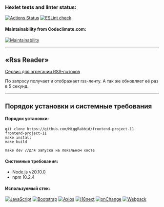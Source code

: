 ### Hexlet tests and linter status:
[![Actions Status](https://github.com/MiggRabbid/frontend-project-11/actions/workflows/hexlet-check.yml/badge.svg)](https://github.com/MiggRabbid/frontend-project-11/actions)
[![ESLint check](https://github.com/MiggRabbid/frontend-project-11/actions/workflows/linter.yml/badge.svg)](https://github.com/MiggRabbid/frontend-project-11/actions/workflows/linter.yml)

#### Maintainability from Codeclimate.com:
[![Maintainability](https://api.codeclimate.com/v1/badges/05e1077acb88e659fecc/maintainability)](https://codeclimate.com/github/MiggRabbid/frontend-project-11/maintainability)

---
## «Rss Reader»
[Cервис для агрегации RSS-потоков](https://frontend-project-11-miggrabbid.vercel.app/)

По запросу получает и отображает rss-ленту. А так же обновляет её раз в 5 секунд.

---
## Порядок установки и системные требования
#### Порядок установки:
```
git clone https://github.com/MiggRabbid/frontend-project-11
frontend-project-11
make install
make build

make dev //для запуска на локальном хосте
```

#### Системные требования:
- Node.js v20.10.0
- npm 10.2.4


#### Используемый стек:
[![JavaScript](https://img.shields.io/badge/JavaScript-F7DF1E?logo=javascript&logoColor=000&style=flat)](https://developer.mozilla.org/en-US/docs/Web/JavaScript)
[![Bootstrap](https://img.shields.io/badge/Bootstrap-712CF9?style=flat&logo=bootstrap&logoColor=white)](https://getbootstrap.com)
[![Axios](https://img.shields.io/badge/Axios-5A29E4?style=flat&logo=i18next&logoColor=white)](https://axios-http.com)
[![i18next](https://img.shields.io/badge/i18next-26A69A?style=flat&logo=i18next&logoColor=white)](https://www.i18next.com)
[![onChange](https://img.shields.io/badge/onChange-gray?style=flat&logoColor=white)](https://github.com/sindresorhus/on-change)
[![Webpack](https://img.shields.io/badge/Webpack-1A6BAC?style=flat&logo=webpack&logoColor=white)](https://en.wikipedia.org/wiki/RSS)